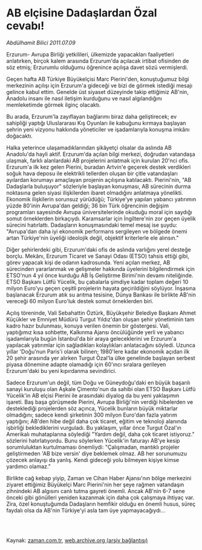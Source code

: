 # AB elçisine Dadaşlardan Özal cevabı!

*Abdülhamit Bilici 2011.07.09*

<td class="columnist-detail">
<p>Erzurum- Avrupa Birliği yetkilileri, ülkemizde yapacakları faaliyetleri anlatırken, birçok kalem arasında Erzurum'da açılacak irtibat ofisinden de söz etmiş; Erzurumlu olduğumu öğrenince açılışa davet sözü vermişlerdi.</p>
<p>
<div id="haberMetinDiv">
<p>Geçen hafta AB Türkiye Büyükelçisi Marc Pierini'den, konuştuğumuz bilgi merkezinin açılışı için Erzurum'a gideceği ve bizi de görmek istediği mesajı gelince kabul ettim. Genelde üst siyaset düzeyinde takip ettiğimiz AB'nin, Anadolu insanı ile nasıl iletişim kurduğunu ve nasıl algılandığını memleketimde görmek ilginç olacaktı.
<p>Bu arada, Erzurum'la zayıflayan bağlarımı biraz daha geliştirecek; ev sahipliği yaptığı Uluslararası Kış Oyunları ile kabuğunu kırmaya başlayan şehrin yeni vizyonu hakkında yöneticiler ve işadamlarıyla konuşma imkânı doğacaktı. 
<p>Halka yeterince ulaşamadıklarından şikâyetçi olsalar da aslında AB Anadolu'da hayli aktif. Erzurum'da açılan bilgi merkezi, doğrudan vatandaşa ulaşmak, farklı alanlardaki AB projelerini anlatmak için kurulan 20'nci ofis. Erzurum'a ilk kez gelen Pierini, buradan Artvin'e geçerek destek verdikleri soğuk hava deposu ile elektrikli tellerden oluşan bir çitle vatandaşları ayılardan korumayı amaçlayan projenin açılışına katılacaktı. Pierini'nin, "AB Dadaşlarla buluşuyor" sözleriyle başlayan konuşması, AB sürecinin durma noktasına gelen siyasi ilişkilerden ibaret olmadığını anlatmaya yönelikti. Ekonomik ilişkilerin sorunsuz yürüdüğü; Türkiye'ye yapılan yabancı yatırımın yüzde 80'inin Avrupa'dan geldiği; 36 bin Türk öğrencinin değişim programları sayesinde Avrupa üniversitelerinde okuduğu moral için saydığı somut örneklerden birkaçıydı. Karamsarlar için İngiltere'nin zor geçen üyelik sürecini hatırlattı. Dadaşların konuşmasındaki temel mesaj ise şuydu: "Avrupa'dan daha iyi ekonomik performans sergileyen ve bölgede önemi artan Türkiye'nin üyeliği ideolojik değil, objektif kriterlerle ele alınsın."
<p>Diğer şehirlerdeki gibi, Erzurum'daki ofis de aslında varlığını yerel desteğe borçlu. Mekânı, Erzurum Ticaret ve Sanayi Odası (ETSO) tahsis ettiği gibi, görev yapacak kişi de odanın kadrosunda. Yeni açılan merkez, AB sürecinden yararlanmak ve gelişmeler hakkında üyelerini bilgilendirmek için ETSO'nun 4 yıl önce kurduğu AB İş Geliştirme Birimi'nin devamı niteliğinde. ETSO Başkanı Lütfü Yücelik, bu çabalarla şimdiye kadar toplam değeri 10 milyon Euro'yu geçen çeşitli projelerin hayata geçirildiğini söylüyor. İnşasına başlanacak Erzurum atık su arıtma tesisine, Dünya Bankası ile birlikte AB'nin vereceği 60 milyon Euro'luk destek somut örneklerden biri.
<p>Açılış töreninde, Vali Sebahattin Öztürk, Büyükşehir Belediye Başkanı Ahmet Küçükler ve Emniyet Müdürü Turgut Yıldız'dan oluşan şehir yönetiminin tam kadro hazır bulunması, konuya verilen önemin bir göstergesi. Vali, yaptığımız kısa sohbette, Kalkınma Ajansı öncülüğünde yerli ve yabancı işadamlarıyla bugün İstanbul'da bir araya geleceklerini ve Erzurum'a yapılacak yatırımlar için sağladıkları kolaylıkları anlatacağını söyledi. Uzunca yıllar 'Doğu'nun Paris'i olarak bilinen; 1980'lere kadar ekonomik açıdan ilk 20 şehir arasında yer alırken Turgut Özal'la ülke genelinde başlayan serbest piyasa dönemine adapte olamadığı için 60'ıncı sıralara gerileyen Erzurum'daki bu yeni kıpırdanma sevindirici.
<p>Sadece Erzurum'un değil, tüm Doğu ve Güneydoğu'daki en büyük başarılı sanayi kuruluşu olan Aşkale Çimento'nun da sahibi olan ETSO Başkanı Lütfü Yücelik'in AB elçisi Pierini ile arasındaki diyalog da bu yeni yaklaşımın işareti. Baş başa görüşmede Pierini, Avrupa Birliği'nin verdiği hibelerden ve desteklediği projelerden söz açınca, Yücelik bunların büyük miktarlar olmadığını; sadece kendi şirketinin 300 milyon Euro'dan fazla yatırım yaptığını; AB'den hibe değil daha çok ticaret, eğitim ve teknoloji alanında işbirliği beklediklerini vurguladı. Bu yaklaşım, yıllar önce Turgut Özal'ın Amerikalı muhataplarına söylediği "Yardım değil, daha çok ticaret istiyoruz." sözlerini hatırlatıyordu. Bunu söylerken Yücelik'in faturayı AB'ye kesip sorumluluktan kurtulmaması önemliydi: "Çalışmadan, mantıklı projeler geliştirmeden 'AB bize versin' diye beklemek olmaz. AB her sorunumuzu çözecek anlayışı da yanlış. Kendi gideceği yolu bilmeyen kişiye kimse yardımcı olamaz."
<p>Birlikte cağ kebap yiyip, Zaman ve Cihan Haber Ajansı'nın bölge merkezini ziyaret ettiğimiz Büyükelçi Marc Pierini'nin her şeye rağmen vatandaşın zihnindeki AB algısını canlı tutma gayreti önemli. Ancak AB'nin 6-7 sene önceki gibi gönülleri yeniden kazanmak için daha çok çalışmaya ihtiyaç var. Zira, özel konuştuğumda Dadaşların hemfikir olduğu en önemli husus, süreç faydalı olsa da AB'nin Türkiye'yi asla tam üye yapmayacağıydı... </p></p></p></p></p></p></p></div>
</p>


<p><br>
		 </br></p></td>

Kaynak: [zaman.com.tr](http://zaman.com.tr/yazar.do?yazino=1156146), [web.archive.org (arşiv bağlantısı)](http://web.archive.org/web/20110911105414/http://www.zaman.com.tr:80/yazar.do?yazino=1156146)
